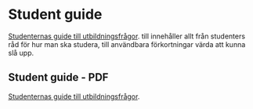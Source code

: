 # Student guide

[Studenternas guide till utbildningsfrågor](http://static.datasektionen.se/studier/studentguide.pdf). till  innehåller allt från studenters råd för hur man ska studera, till användbara förkortningar värda att kunna slå upp.

## Student guide - PDF
[Studenternas guide till utbildningsfrågor](http://static.datasektionen.se/studier/studentguide.pdf).
